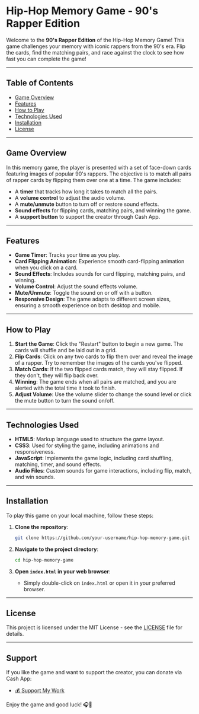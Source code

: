 # Hip-Hop Memory Game - 90's Rapper Edition

Welcome to the **90's Rapper Edition** of the Hip-Hop Memory Game! This game challenges your memory with iconic rappers from the 90's era. Flip the cards, find the matching pairs, and race against the clock to see how fast you can complete the game!

---

## Table of Contents

- [Game Overview](#game-overview)
- [Features](#features)
- [How to Play](#how-to-play)
- [Technologies Used](#technologies-used)
- [Installation](#installation)
- [License](#license)

---

## Game Overview

In this memory game, the player is presented with a set of face-down cards featuring images of popular 90's rappers. The objective is to match all pairs of rapper cards by flipping them over one at a time. The game includes:

- A **timer** that tracks how long it takes to match all the pairs.
- A **volume control** to adjust the audio volume.
- A **mute/unmute** button to turn off or restore sound effects.
- **Sound effects** for flipping cards, matching pairs, and winning the game.
- A **support button** to support the creator through Cash App.

---

## Features

- **Game Timer**: Tracks your time as you play.
- **Card Flipping Animation**: Experience smooth card-flipping animation when you click on a card.
- **Sound Effects**: Includes sounds for card flipping, matching pairs, and winning.
- **Volume Control**: Adjust the sound effects volume.
- **Mute/Unmute**: Toggle the sound on or off with a button.
- **Responsive Design**: The game adapts to different screen sizes, ensuring a smooth experience on both desktop and mobile.

---

## How to Play

1. **Start the Game**: Click the "Restart" button to begin a new game. The cards will shuffle and be laid out in a grid.
2. **Flip Cards**: Click on any two cards to flip them over and reveal the image of a rapper. Try to remember the images of the cards you've flipped.
3. **Match Cards**: If the two flipped cards match, they will stay flipped. If they don't, they will flip back over.
4. **Winning**: The game ends when all pairs are matched, and you are alerted with the total time it took to finish.
5. **Adjust Volume**: Use the volume slider to change the sound level or click the mute button to turn the sound on/off.

---

## Technologies Used

- **HTML5**: Markup language used to structure the game layout.
- **CSS3**: Used for styling the game, including animations and responsiveness.
- **JavaScript**: Implements the game logic, including card shuffling, matching, timer, and sound effects.
- **Audio Files**: Custom sounds for game interactions, including flip, match, and win sounds.

---

## Installation

To play this game on your local machine, follow these steps:

1. **Clone the repository**:
    ```bash
    git clone https://github.com/your-username/hip-hop-memory-game.git
    ```

2. **Navigate to the project directory**:
    ```bash
    cd hip-hop-memory-game
    ```

3. **Open `index.html` in your web browser**:
    - Simply double-click on `index.html` or open it in your preferred browser.

---

## License

This project is licensed under the MIT License - see the [LICENSE](LICENSE) file for details.

---

## Support

If you like the game and want to support the creator, you can donate via Cash App:

- [💰 Support My Work](https://cash.app/$SirThomasH)

Enjoy the game and good luck! 🎧🎤
